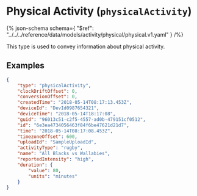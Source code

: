<!-- omit in toc -->
# Physical Activity (`physicalActivity`)

{% json-schema
  schema={
    "$ref": "../../../reference/data/models/activity/physical/physical.v1.yaml"
  }
/%}

This type is used to convey information about physical activity.

## Examples

```json {% title="Example (physical activity)" %}
{
    "type": "physicalActivity",
    "clockDriftOffset": 0,
    "conversionOffset": 0,
    "createdTime": "2018-05-14T08:17:13.453Z",
    "deviceId": "DevId0987654321",
    "deviceTime": "2018-05-14T18:17:08",
    "guid": "96013c51-c2f5-4557-ad0b-479151cf0512",
    "id": "6e3ea4734056463f84f6be47621d21d7",
    "time": "2018-05-14T08:17:08.453Z",
    "timezoneOffset": 600,
    "uploadId": "SampleUploadId",
    "activityType": "rugby",
    "name": "All Blacks vs Wallabies",
    "reportedIntensity": "high",
    "duration": {
        "value": 80,
        "units": "minutes"
    }
}
```
